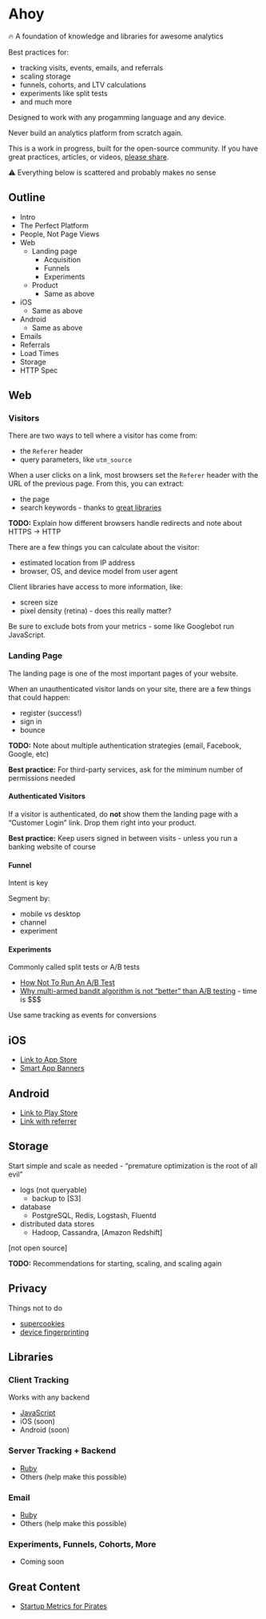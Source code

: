 # Ahoy

:fire: A foundation of knowledge and libraries for awesome analytics

Best practices for:

- tracking visits, events, emails, and referrals
- scaling storage
- funnels, cohorts, and LTV calculations
- experiments like split tests
- and much more

Designed to work with any progamming language and any device.

Never build an analytics platform from scratch again.

This is a work in progress, built for the open-source community.  If you have great practices, articles, or videos, [please share](https://github.com/ankane/ahoy_guide/issues/new).

:warning: Everything below is scattered and probably makes no sense

## Outline

- Intro
- The Perfect Platform
- People, Not Page Views
- Web
  - Landing page
    - Acquisition
    - Funnels
    - Experiments
  - Product
    - Same as above
- iOS
  - Same as above
- Android
  - Same as above
- Emails
- Referrals
- Load Times
- Storage
- HTTP Spec

## Web

### Visitors

There are two ways to tell where a visitor has come from:

- the `Referer` header
- query parameters, like `utm_source`

When a user clicks on a link, most browsers set the `Referer` header with the URL of the previous page.  From this, you can extract:

- the page
- search keywords - thanks to [great libraries](https://github.com/snowplow/referer-parser)

**TODO:** Explain how different browsers handle redirects and note about HTTPS -> HTTP

There are a few things you can calculate about the visitor:

- estimated location from IP address
- browser, OS, and device model from user agent

Client libraries have access to more information, like:

- screen size
- pixel density (retina) - does this really matter?

Be sure to exclude bots from your metrics - some like Googlebot run JavaScript.

### Landing Page

The landing page is one of the most important pages of your website.

When an unauthenticated visitor lands on your site, there are a few things that could happen:

- register (success!)
- sign in
- bounce

**TODO:** Note about multiple authentication strategies (email, Facebook, Google, etc)

**Best practice:** For third-party services, ask for the miminum number of permissions needed

#### Authenticated Visitors

If a visitor is authenticated, do **not** show them the landing page with a “Customer Login” link.  Drop them right into your product.

**Best practice:** Keep users signed in between visits - unless you run a banking website of course

#### Funnel

Intent is key

Segment by:

- mobile vs desktop
- channel
- experiment

#### Experiments

Commonly called split tests or A/B tests

- [How Not To Run An A/B Test](http://www.evanmiller.org/how-not-to-run-an-ab-test.html)
- [Why multi-armed bandit algorithm is not “better” than A/B testing](http://visualwebsiteoptimizer.com/split-testing-blog/multi-armed-bandit-algorithm/) - time is $$$

Use same tracking as events for conversions

## iOS

- [Link to App Store](http://stackoverflow.com/a/2337601/1177228)
- [Smart App Banners](https://developer.apple.com/library/ios/documentation/AppleApplications/Reference/SafariWebContent/PromotingAppswithAppBanners/PromotingAppswithAppBanners.html)

## Android

- [Link to Play Store](http://developer.android.com/distribute/googleplay/promote/linking.html)
- [Link with referrer](https://developers.google.com/analytics/devguides/collection/android/v2/campaigns#google-play-implement)

## Storage

Start simple and scale as needed - “premature optimization is the root of all evil”

- logs (not queryable)
  - backup to [S3]
- database
  - PostgreSQL, Redis, Logstash, Fluentd
- distributed data stores
  - Hadoop, Cassandra, [Amazon Redshift]

[not open source]

**TODO:** Recommendations for starting, scaling, and scaling again

## Privacy

Things not to do

- [supercookies](http://mashable.com/2011/09/02/supercookies-internet-privacy/)
- [device fingerprinting](https://panopticlick.eff.org/)

## Libraries

### Client Tracking

Works with any backend

- [JavaScript](https://github.com/ankane/ahoy.js)
- iOS (soon)
- Android (soon)

### Server Tracking + Backend

- [Ruby](https://github.com/ankane/ahoy)
- Others (help make this possible)

### Email

- [Ruby](https://github.com/ankane/ahoy_email)
- Others (help make this possible)

### Experiments, Funnels, Cohorts, More

- Coming soon

## Great Content

- [Startup Metrics for Pirates](https://www.youtube.com/watch?v=irjgfW0BIrw)
